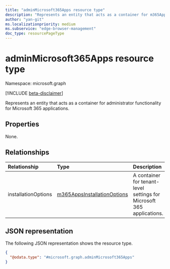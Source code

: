 ```yaml
---
title: "adminMicrosoft365Apps resource type"
description: "Represents an entity that acts as a container for m365AppsInstallationOptions."
author: "yan-git"
ms.localizationpriority: medium
ms.subservice: "edge-browser-management"
doc_type: resourcePageType
---
```


# adminMicrosoft365Apps resource type

Namespace: microsoft.graph

[!INCLUDE [beta-disclaimer](../../includes/beta-disclaimer.md)]

Represents an entity that acts as a container for administrator functionality for Microsoft 365 applications.

## Properties

None.

## Relationships
|Relationship|Type|Description|
|:---|:---|:---|
|installationOptions|[m365AppsInstallationOptions](../resources/m365appsInstallationoptions.md)|A container for tenant-level settings for Microsoft 365 applications.|

## JSON representation
The following JSON representation shows the resource type.
<!-- {
  "blockType": "resource",
  "keyProperty": "id",
  "@odata.type": "microsoft.graph.adminMicrosoft365Apps",
  "openType": false
}
-->
``` json
{
  "@odata.type": "#microsoft.graph.adminMicrosoft365Apps"
}
```
